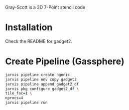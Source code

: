 Gray-Scott is a 3D 7-Point stencil code

# Installation

Check the README for gadget2.

# Create Pipeline (Gassphere)

```bash
jarvis pipeline create ngenic
jarvis pipeline env copy gadget2
jarvis pipeline append gadget2_df
jarvis pkg configure gadget2_df \
tile_fac=1 \
nprocs=4
jarvis pipeline run
```